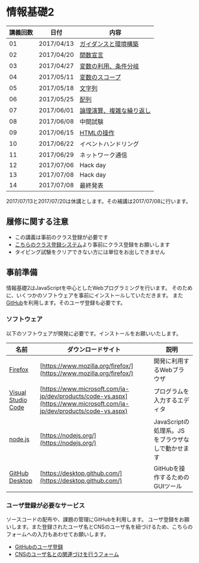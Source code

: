 # 情報基礎2

|講義回数|日付|内容|
|-----|----|---|
|01|2017/04/13|[ガイダンスと環境構築](01/)|
|02|2017/04/20|[関数宣言](02/)|
|03|2017/04/27|[変数の利用、条件分岐](03/)|
|04|2017/05/11|[変数のスコープ](04/)|
|05|2017/05/18|[文字列](05/)|
|06|2017/05/25|[配列](06/)|
|07|2017/06/01|[論理演算、複雑な繰り返し](07/)|
|08|2017/06/08|中間試験|
|09|2017/06/15|[HTMLの操作](09/)|
|10|2017/06/22|イベントハンドリング|
|11|2017/06/29|ネットワーク通信|
|12|2017/07/06|Hack day|
|13|2017/07/08|Hack day|
|14|2017/07/08|最終発表|

2017/07/13と2017/07/20は休講とします。その補講は2017/07/08に行います。

## 履修に関する注意

* この講義は事前のクラス登録が必要です
* [こちらのクラス登録システム](https://itclass.sfc.keio.ac.jp/classreg/)より事前にクラス登録をお願いします
* タイピング試験をクリアできない方には単位をお出しできません

## 事前準備

情報基礎2はJavaScriptを中心としたWebプログラミングを行います。
そのために、いくつかのソフトウェアを事前にインストールしていただきます。
また[GitHub](https://github.com/)を利用します。そのユーザ登録も必要です。

### ソフトウェア

以下のソフトウェアが開発に必要です。インストールをお願いいたします。

|名前|ダウンロードサイト|説明|
|---|--------------|---|
|[Firefox](https://www.mozilla.org/firefox/)|[https://www.mozilla.org/firefox/](https://www.mozilla.org/firefox/)|開発に利用するWebブラウザ|
|[Visual Studio Code](https://www.microsoft.com/ja-jp/dev/products/code-vs.aspx)|[https://www.microsoft.com/ja-jp/dev/products/code-vs.aspx](https://www.microsoft.com/ja-jp/dev/products/code-vs.aspx)|プログラムを入力するエディタ|
|[node.js](https://nodejs.org/)|[https://nodejs.org/](https://nodejs.org/)|JavaScriptの処理系。JSをブラウザなしで動かせます|
|[GitHub Desktop](https://desktop.github.com/)|[https://desktop.github.com/](https://desktop.github.com/)|GitHubを操作するためのGUIツール|

### ユーザ登録が必要なサービス

ソースコードの配布や、課題の管理にGitHubを利用します。
ユーザ登録をお願いします。また登録されたユーザ名とCNSのユーザ名を紐づけるため、こちらのフォームへの入力もあわせてお願いします。

* [GitHubのユーザ登録](https://github.com/)
* [CNSのユーザ名との関連づけを行うフォーム](https://docs.google.com/forms/d/e/1FAIpQLSdU9vv5gtqH9YTdWe8PrqxCNP6a31zBnBOHDePrE_OotNuldQ/viewform?usp=sf_link)